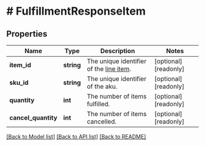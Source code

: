 # # FulfillmentResponseItem

## Properties

Name | Type | Description | Notes
------------ | ------------- | ------------- | -------------
**item_id** | **string** | The unique identifier of the [line item](https://docs.digitalriver.com/digital-river-api/checkouts-and-orders/orders/creating-and-updating-an-order#line-items). | [optional] [readonly] 
**sku_id** | **string** | The unique identifier of the aku. | [optional] [readonly] 
**quantity** | **int** | The number of items fulfilled. | [optional] [readonly] 
**cancel_quantity** | **int** | The number of items cancelled. | [optional] [readonly] 

[[Back to Model list]](../../README.md#documentation-for-models) [[Back to API list]](../../README.md#documentation-for-api-endpoints) [[Back to README]](../../README.md)


